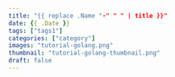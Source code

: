 ```yaml
---
title: "{{ replace .Name "-" " " | title }}"
date: {{ .Date }}
tags: ["tags1"]
categories: ["category"]
images: "tutorial-golang.png"
thumbnail: "tutorial-golang-thumbnail.png"
draft: false
---
```

